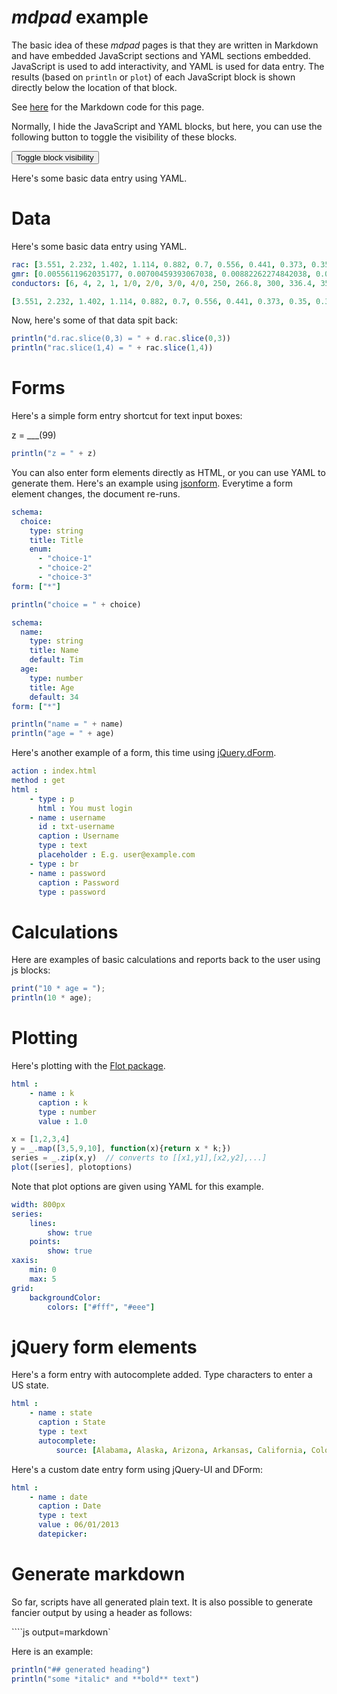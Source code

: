# *mdpad* example

The basic idea of these *mdpad* pages is that they are written in
Markdown and have embedded JavaScript sections and YAML sections
embedded. JavaScript is used to add interactivity, and YAML is used
for data entry. The results (based on `println` or `plot`) of each
JavaScript block is shown directly below the location of that block. 

See [here](example.md) for the Markdown code for this page.

Normally, I hide the JavaScript and YAML blocks, but here, you can use
the following button to toggle the visibility of these blocks.

<input type="button" value="Toggle block visibility" onclick="$('.jsinput').toggle();$('.yamlinput').toggle()">

Here's some basic data entry using YAML.

# Data

Here's some basic data entry using YAML.

```yaml name=d
rac: [3.551, 2.232, 1.402, 1.114, 0.882, 0.7, 0.556, 0.441, 0.373, 0.35, 0.311, 0.278, 0.267, 0.235, 0.208, 0.197, 0.188, 0.169, 0.135, 0.133, 0.127, 0.12, 0.109, 0.106, 0.101, 0.0963]
gmr: [0.0055611962035177, 0.00700459393067038, 0.00882262274842038, 0.00990159326021141, 0.0111125174323268, 0.0124715326552536, 0.0139967498560307, 0.0157084948536593, 0.0171990576740366, 0.0177754680514267, 0.0197856043349646, 0.0209605660328388, 0.0214852445181602, 0.0227611387971986, 0.0243123406199979, 0.0249209197027924, 0.0255447325512619, 0.0270616982108416, 0.0308759703782212, 0.0311314761296609, 0.0319107497292355, 0.0327095298674806, 0.0343675751093677, 0.0349387277474913, 0.0361096666226405, 0.0367097709735484]
conductors: [6, 4, 2, 1, 1/0, 2/0, 3/0, 4/0, 250, 266.8, 300, 336.4, 350, 397.5, 450, 477, 500, 556.5, 700, 715.5, 750, 795, 874.5, 900, 954, 1000]
```

```yaml name=rac
[3.551, 2.232, 1.402, 1.114, 0.882, 0.7, 0.556, 0.441, 0.373, 0.35, 0.311, 0.278, 0.267, 0.235, 0.208, 0.197, 0.188, 0.169, 0.135, 0.133, 0.127, 0.12, 0.109, 0.106, 0.101, 0.0963]
```
Now, here's some of that data spit back:

```js
println("d.rac.slice(0,3) = " + d.rac.slice(0,3))
println("rac.slice(1,4) = " + rac.slice(1,4))
```

# Forms

Here's a simple form entry shortcut for text input boxes:

z = ___(99)

```js
println("z = " + z)
```

You can also enter form elements directly as HTML, or you can use YAML
to generate them. Here's an example using
[jsonform](https://github.com/joshfire/jsonform). Everytime a form
element changes, the document re-runs.

```yaml js=jsonForm
schema: 
  choice: 
    type: string
    title: Title
    enum: 
      - "choice-1"
      - "choice-2"
      - "choice-3"
form: ["*"]
```

```js
println("choice = " + choice)
```


```yaml js=jsonForm
schema:
  name:
    type: string
    title: Name
    default: Tim
  age:
    type: number
    title: Age
    default: 34
form: ["*"]
```

```js
println("name = " + name)
println("age = " + age)
```

Here's another example of a form, this time using [jQuery.dForm](http://daffl.github.io/jquery.dform/).

```yaml js=dform
action : index.html
method : get
html :
    - type : p
      html : You must login
    - name : username
      id : txt-username
      caption : Username
      type : text
      placeholder : E.g. user@example.com
    - type : br
    - name : password
      caption : Password
      type : password
```



# Calculations

Here are examples of basic calculations and reports back to the user
using js blocks:

```js
print("10 * age = ");
println(10 * age);
```

# Plotting

Here's plotting with the 
[Flot package](http://www.flotcharts.org).

```yaml js=dform
html :
    - name : k
      caption : k
      type : number
      value : 1.0
```


```js
x = [1,2,3,4]
y = _.map([3,5,9,10], function(x){return x * k;})
series = _.zip(x,y)  // converts to [[x1,y1],[x2,y2],...]
plot([series], plotoptions)
```

Note that plot options are given using YAML for this example.

```yaml name=plotoptions
width: 800px 
series: 
    lines: 
        show: true
    points: 
        show: true 
xaxis: 
    min: 0
    max: 5
grid: 
    backgroundColor: 
        colors: ["#fff", "#eee"]
```

# jQuery form elements

Here's a form entry with autocomplete added. Type characters to enter
a US state.

```yaml js=dform
html :
    - name : state
      caption : State
      type : text
      autocomplete: 
          source: [Alabama, Alaska, Arizona, Arkansas, California, Colorado, Connecticut, Delaware, District Of Columbia, Florida, Georgia, Hawaii, Idaho, Illinois, Indiana, Iowa, Kansas, Kentucky, Louisiana, Maine, Maryland, Massachusetts, Michigan, Minnesota, Mississippi, Missouri, Montana, Nebraska, Nevada, New Hampshire, New Jersey, New Mexico, New York, North Carolina, North Dakota, Ohio, Oklahoma, Oregon, PALAU, Pennsylvania, PUERTO RICO, Rhode Island, South Carolina, South Dakota, Tennessee, Texas, Utah, Vermont, Virginia, Washington, West Virginia, Wisconsin, Wyoming]
```

Here's a custom date entry form using jQuery-UI and DForm:

```yaml js=dform
html :
    - name : date
      caption : Date
      type : text
      value : 06/01/2013
      datepicker:
```

# Generate markdown


So far, scripts have all generated plain text. It is also possible to
generate fancier output by using a header as follows: 

````js output=markdown`

Here is an example:

```js output=markdown
println("## generated heading")
println("some *italic* and **bold** text")
```
